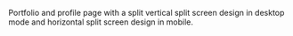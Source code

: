 Portfolio and profile page with a split vertical split screen design in desktop mode and horizontal split screen design in mobile.
